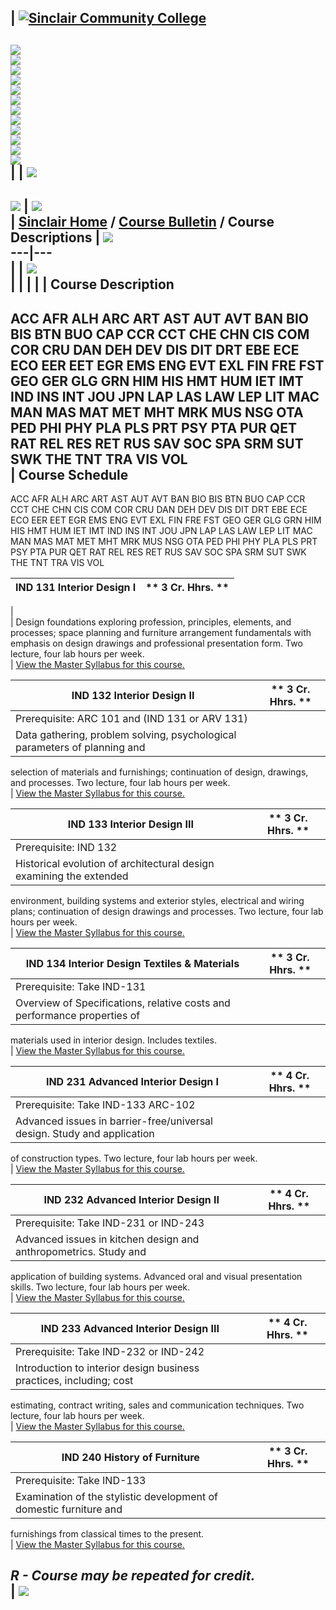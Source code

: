 | [![Sinclair Community College](graphics/00.gif)](http://www.sinclair.edu)  
---  
[![](graphics/01A.gif)](http://www.sinclair.edu/welcome.htm)  
[![](graphics/02A.gif)](http://www.sinclair.edu/information/)  
[![](graphics/03A.gif)](http://www.sinclair.edu/information.html)  
[![](graphics/04A.gif)](http://www.sinclair.edu/departments/admissions/)  
[![](graphics/05A.gif)](http://www.sinclair.edu/distance/)  
[![](graphics/06A.gif)](http://www.sinclair.edu/stuservices.html)  
[![](graphics/07A.gif)](http://www.sinclair.edu/divisions/)  
[![](graphics/08A.gif)](http://www.sinclair.edu/departments/)  
[![](graphics/09A.gif)](http://www.sinclair.edu/contact.html)  
[![](graphics/10A.gif)](http://www.sinclair.edu/search.html)  
[![](graphics/11a.gif)](http://www.sinclair.edu)  
![](graphics/11b.gif)  
|  | ![](graphics2/bar.gif)  
---  
![](graphics2/descriptions_title.jpg) | ![](graphics2/header2.gif)  
|  [Sinclair Home](http://www.sinclair.edu) / [Course Bulletin](index.cfm) /
Course Descriptions  | ![](graphics2/arc1.gif)  
---|---  
  |   | ![](graphics2/arc2.gif)  
|   |  |  |  | **Course Description**  
---  
ACC AFR ALH ARC ART AST AUT AVT BAN BIO BIS BTN BUO CAP CCR CCT CHE CHN CIS
COM COR CRU DAN DEH DEV DIS DIT DRT EBE ECE ECO EER EET EGR EMS ENG EVT EXL
FIN FRE FST GEO GER GLG GRN HIM HIS HMT HUM IET IMT IND INS INT JOU JPN LAP
LAS LAW LEP LIT MAC MAN MAS MAT MET MHT MRK MUS NSG OTA PED PHI PHY PLA PLS
PRT PSY PTA PUR QET RAT REL RES RET RUS SAV SOC SPA SRM SUT SWK THE TNT TRA
VIS VOL  
| **Course Schedule**  
---  
ACC AFR ALH ARC ART AST AUT AVT BAN BIO BIS BTN BUO CAP CCR CCT CHE CHN CIS
COM COR CRU DAN DEH DEV DIS DIT DRT EBE ECE ECO EER EET EGR EMS ENG EVT EXL
FIN FRE FST GEO GER GLG GRN HIM HIS HMT HUM IET IMT IND INS INT JOU JPN LAP
LAS LAW LEP LIT MAC MAN MAS MAT MET MHT MRK MUS NSG OTA PED PHI PHY PLA PLS
PRT PSY PTA PUR QET RAT REL RES RET RUS SAV SOC SPA SRM SUT SWK THE TNT TRA
VIS VOL  
  
|  **IND  131 Interior Design I** |  **    3 Cr. Hhrs. **  
---|---  
  |  
  |  Design foundations exploring profession, principles, elements, and
processes; space planning and furniture arrangement fundamentals with emphasis
on design drawings and professional presentation form. Two lecture, four lab
hours per week.  
  |  [View the Master Syllabus for this
course.](http://dynamic.sinclair.edu/MasterSyllabi/IND131.rtf)  
  
|  **IND  132 Interior Design II** |  **    3 Cr. Hhrs. **  
---|---  
  |  Prerequisite: ARC 101 and (IND 131 or ARV 131)  
  |  Data gathering, problem solving, psychological parameters of planning and
selection of materials and furnishings; continuation of design, drawings, and
processes. Two lecture, four lab hours per week.  
  |  [View the Master Syllabus for this
course.](http://dynamic.sinclair.edu/MasterSyllabi/IND132.rtf)  
  
|  **IND  133 Interior Design III** |  **    3 Cr. Hhrs. **  
---|---  
  |  Prerequisite: IND 132  
  |  Historical evolution of architectural design examining the extended
environment, building systems and exterior styles, electrical and wiring
plans; continuation of design drawings and processes. Two lecture, four lab
hours per week.  
  |  [View the Master Syllabus for this
course.](http://dynamic.sinclair.edu/MasterSyllabi/IND133.rtf)  
  
|  **IND  134 Interior Design Textiles & Materials** |  **    3 Cr. Hhrs. **  
---|---  
  |  Prerequisite: Take IND-131  
  |  Overview of Specifications, relative costs and performance properties of
materials used in interior design. Includes textiles.  
  |  [View the Master Syllabus for this
course.](http://dynamic.sinclair.edu/MasterSyllabi/IND134.rtf)  
  
|  **IND  231 Advanced Interior Design I** |  **    4 Cr. Hhrs. **  
---|---  
  |  Prerequisite: Take IND-133 ARC-102  
  |  Advanced issues in barrier-free/universal design. Study and application
of construction types. Two lecture, four lab hours per week.  
  |  [View the Master Syllabus for this
course.](http://dynamic.sinclair.edu/MasterSyllabi/IND231.rtf)  
  
|  **IND  232 Advanced Interior Design II** |  **    4 Cr. Hhrs. **  
---|---  
  |  Prerequisite: Take IND-231 or IND-243  
  |  Advanced issues in kitchen design and anthropometrics. Study and
application of building systems. Advanced oral and visual presentation skills.
Two lecture, four lab hours per week.  
  |  [View the Master Syllabus for this
course.](http://dynamic.sinclair.edu/MasterSyllabi/IND232.rtf)  
  
|  **IND  233 Advanced Interior Design III** |  **    4 Cr. Hhrs. **  
---|---  
  |  Prerequisite: Take IND-232 or IND-242  
  |  Introduction to interior design business practices, including; cost
estimating, contract writing, sales and communication techniques. Two lecture,
four lab hours per week.  
  |  [View the Master Syllabus for this
course.](http://dynamic.sinclair.edu/MasterSyllabi/IND233.rtf)  
  
|  **IND  240 History of Furniture** |  **    3 Cr. Hhrs. **  
---|---  
  |  Prerequisite: Take IND-133  
  |  Examination of the stylistic development of domestic furniture and
furnishings from classical times to the present.  
  |  [View the Master Syllabus for this
course.](http://dynamic.sinclair.edu/MasterSyllabi/IND240.rtf)  
  
_**R** \- Course may be repeated for credit._  
| ![](graphics2/rightbar.gif)  
---

